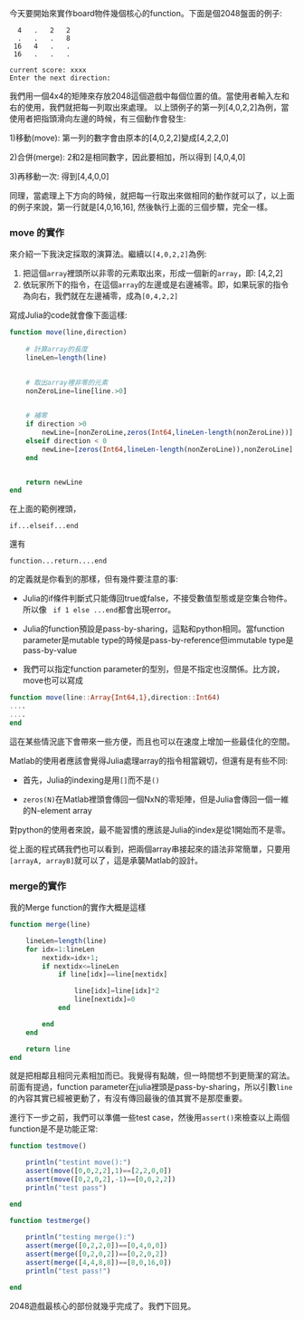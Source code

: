 
今天要開始來實作board物件幾個核心的function。下面是個2048盤面的例子:

```
  4   .   2   2
  .   .   .   8
 16   4   .   .
 16   .   .   .

current score: xxxx
Enter the next direction:
```

我們用一個4x4的矩陣來存放2048這個遊戲中每個位置的值。當使用者輸入左和右的使用，我們就把每一列取出來處理。
以上頭例子的第一列[4,0,2,2]為例，當使用者把指頭滑向左邊的時候，有三個動作會發生:

1)移動(move): 第一列的數字會由原本的[4,0,2,2]變成[4,2,2,0]

2)合併(merge): 2和2是相同數字，因此要相加，所以得到 [4,0,4,0]

3)再移動一次: 得到[4,4,0,0]

同理，當處理上下方向的時候，就把每一行取出來做相同的動作就可以了，以上面的例子來說，第一行就是[4,0,16,16], 然後執行上面的三個步驟，完全一樣。


### move 的實作

來介紹一下我決定採取的演算法。繼續以```[4,0,2,2]```為例:
1. 把這個```array```裡頭所以非零的元素取出來，形成一個新的```array```，即: [4,2,2]
2. 依玩家所下的指令，在這個```array```的左邊或是右邊補零。即，如果玩家的指令為向右，我們就在左邊補零，成為```[0,4,2,2]```

寫成Julia的code就會像下面這樣:

```julia
function move(line,direction)
    
    # 計算array的長度
    lineLen=length(line)

    
    # 取出array裡非零的元素
    nonZeroLine=line[line.>0]

    
    # 補零
    if direction >0
        newLine=[nonZeroLine,zeros(Int64,lineLen-length(nonZeroLine))]
    elseif direction < 0
        newLine=[zeros(Int64,lineLen-length(nonZeroLine)),nonZeroLine]
    end


    return newLine
end
```

在上面的範例裡頭，

```
if...elseif...end
```
還有
```
function...return....end
```
的定義就是你看到的那樣，但有幾件要注意的事:

- Julia的if條件判斷式只能傳回true或false，不接受數值型態或是空集合物件。所以像 ``` if 1 else ...end```都會出現error。

- Julia的function預設是pass-by-sharing，這點和python相同。當function parameter是mutable type的時候是pass-by-reference但immutable type是pass-by-value 

- 我們可以指定function parameter的型別，但是不指定也沒關係。比方說，move也可以寫成


```julia
function move(line::Array{Int64,1},direction::Int64)
....
....
end
```

這在某些情況底下會帶來一些方便，而且也可以在速度上增加一些最佳化的空間。

Matlab的使用者應該會覺得Julia處理array的指令相當親切，但還有是有些不同:

- 首先，Julia的indexing是用```[]```而不是```()```

- ```zeros(N)```在Matlab裡頭會傳回一個NxN的零矩陣，但是Julia會傳回一個一維的N-element array

對python的使用者來說，最不能習慣的應該是Julia的index是從1開始而不是零。

從上面的程式碼我們也可以看到，把兩個array串接起來的語法非常簡單，只要用```[arrayA, arrayB]```就可以了，這是承襲Matlab的設計。


### merge的實作

我的Merge function的實作大概是這樣

```julia
function merge(line)

    lineLen=length(line)
    for idx=1:lineLen
        nextidx=idx+1;
        if nextidx<=lineLen
            if line[idx]==line[nextidx]

                line[idx]=line[idx]*2
                line[nextidx]=0
            end

        end
    end

    return line
end
```
就是把相鄰且相同元素相加而已。我覺得有點醜，但一時間想不到更簡潔的寫法。前面有提過，function parameter在julia裡頭是pass-by-sharing，所以引數```line```的內容其實已經被更動了，有沒有傳回最後的值其實不是那麼重要。


進行下一步之前，我們可以準備一些test case，然後用```assert()```來檢查以上兩個function是不是功能正常:


```julia
function testmove()

    println("testint move():")
    assert(move([0,0,2,2],1)==[2,2,0,0])
    assert(move([0,2,0,2],-1)==[0,0,2,2])
    println("test pass")

end

function testmerge()
    
    println("testing merge():")
    assert(merge([0,2,2,0])==[0,4,0,0])
    assert(merge([0,2,0,2])==[0,2,0,2])
    assert(merge([4,4,8,8])==[8,0,16,0])
    println("test pass!")

end
```

2048遊戲最核心的部份就幾乎完成了。我們下回見。





